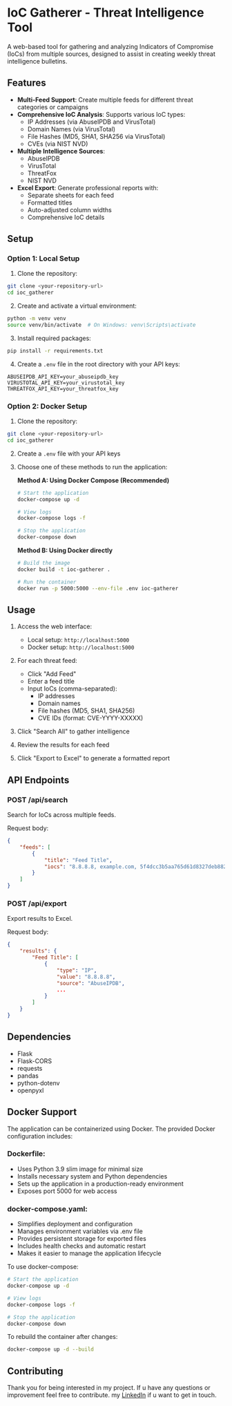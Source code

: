 # IoC Gatherer - Threat Intelligence Tool

A web-based tool for gathering and analyzing Indicators of Compromise (IoCs) from multiple sources, designed to assist in creating weekly threat intelligence bulletins.

## Features

- **Multi-Feed Support**: Create multiple feeds for different threat categories or campaigns
- **Comprehensive IoC Analysis**: Supports various IoC types:
  - IP Addresses (via AbuseIPDB and VirusTotal)
  - Domain Names (via VirusTotal)
  - File Hashes (MD5, SHA1, SHA256 via VirusTotal)
  - CVEs (via NIST NVD)
- **Multiple Intelligence Sources**:
  - AbuseIPDB
  - VirusTotal
  - ThreatFox
  - NIST NVD
- **Excel Export**: Generate professional reports with:
  - Separate sheets for each feed
  - Formatted titles
  - Auto-adjusted column widths
  - Comprehensive IoC details

## Setup

### Option 1: Local Setup

1. Clone the repository:
```bash
git clone <your-repository-url>
cd ioc_gatherer
```

2. Create and activate a virtual environment:
```bash
python -m venv venv
source venv/bin/activate  # On Windows: venv\Scripts\activate
```

3. Install required packages:
```bash
pip install -r requirements.txt
```

4. Create a `.env` file in the root directory with your API keys:
```
ABUSEIPDB_API_KEY=your_abuseipdb_key
VIRUSTOTAL_API_KEY=your_virustotal_key
THREATFOX_API_KEY=your_threatfox_key
```

### Option 2: Docker Setup

1. Clone the repository:
```bash
git clone <your-repository-url>
cd ioc_gatherer
```

2. Create a `.env` file with your API keys

3. Choose one of these methods to run the application:

   **Method A: Using Docker Compose (Recommended)**
   ```bash
   # Start the application
   docker-compose up -d

   # View logs
   docker-compose logs -f

   # Stop the application
   docker-compose down
   ```

   **Method B: Using Docker directly**
   ```bash
   # Build the image
   docker build -t ioc-gatherer .

   # Run the container
   docker run -p 5000:5000 --env-file .env ioc-gatherer
   ```

## Usage

1. Access the web interface:
   - Local setup: `http://localhost:5000`
   - Docker setup: `http://localhost:5000`

2. For each threat feed:
   - Click "Add Feed"
   - Enter a feed title
   - Input IoCs (comma-separated):
     - IP addresses
     - Domain names
     - File hashes (MD5, SHA1, SHA256)
     - CVE IDs (format: CVE-YYYY-XXXXX)

3. Click "Search All" to gather intelligence

4. Review the results for each feed

5. Click "Export to Excel" to generate a formatted report

## API Endpoints

### POST /api/search
Search for IoCs across multiple feeds.

Request body:
```json
{
    "feeds": [
        {
            "title": "Feed Title",
            "iocs": "8.8.8.8, example.com, 5f4dcc3b5aa765d61d8327deb882cf99, CVE-2023-12345"
        }
    ]
}
```

### POST /api/export
Export results to Excel.

Request body:
```json
{
    "results": {
        "Feed Title": [
            {
                "type": "IP",
                "value": "8.8.8.8",
                "source": "AbuseIPDB",
                ...
            }
        ]
    }
}
```

## Dependencies

- Flask
- Flask-CORS
- requests
- pandas
- python-dotenv
- openpyxl

## Docker Support
The application can be containerized using Docker. The provided Docker configuration includes:

### Dockerfile:
- Uses Python 3.9 slim image for minimal size
- Installs necessary system and Python dependencies
- Sets up the application in a production-ready environment
- Exposes port 5000 for web access

### docker-compose.yaml:
- Simplifies deployment and configuration
- Manages environment variables via .env file
- Provides persistent storage for exported files
- Includes health checks and automatic restart
- Makes it easier to manage the application lifecycle

To use docker-compose:
```bash
# Start the application
docker-compose up -d

# View logs
docker-compose logs -f

# Stop the application
docker-compose down
```
To rebuild the container after changes:
```bash
docker-compose up -d --build
```
## Contributing
Thank you for being interested in my project. 
If u have any questions or improvement feel free to contribute.
my [LinkedIn](https://www.linkedin.com/in/aladghm/) if u want to get in touch.
